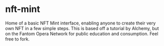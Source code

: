 # nft-mint
Home of a basic NFT Mint interface, enabling anyone to create their very own NFT in a few simple steps. This is based off a tutorial by Alchemy, but on the Fantom Opera Network for public education and consumption. Feel free to fork.
